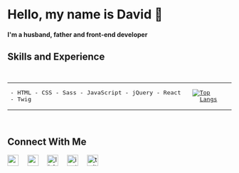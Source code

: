 # Hello, my name is David 👋

#### I'm a husband, father and front-end developer

## Skills and Experience

<pre><table><tr><td>
- HTML
- CSS
- Sass
- JavaScript
- jQuery
- React
- Twig  
</td></pre><td>
[![Top Langs](https://github-readme-stats.vercel.app/api/top-langs/?username=davidxparedes)](https://github.com/anuraghazra/github-readme-stats)</td><pre></tr></table> </pre>

## Connect With Me
[<img src='https://cdn.jsdelivr.net/npm/simple-icons@3.0.1/icons/icloud.svg' alt='website' height='25'>](http://davidparedes.ca 'davidparedes.ca')&nbsp;&nbsp;&nbsp;&nbsp;
[<img src='https://cdn.jsdelivr.net/npm/simple-icons@3.0.1/icons/codepen.svg' alt='codepen' height='25'>](https://codepen.io/davidxparedes 'codepen')&nbsp;&nbsp;&nbsp;&nbsp;
[<img src='https://cdn.jsdelivr.net/npm/simple-icons@3.0.1/icons/linkedin.svg' alt='linkedin' height='25'>](https://www.linkedin.com/in/davidxparedes/ 'linkedin')&nbsp;&nbsp;&nbsp;&nbsp;
[<img src='https://cdn.jsdelivr.net/npm/simple-icons@3.0.1/icons/instagram.svg' alt='instagram' height='25'>](https://www.instagram.com/davidxparedes/ 'instagram')&nbsp;&nbsp;&nbsp;&nbsp;
[<img src='https://cdn.jsdelivr.net/npm/simple-icons@3.0.1/icons/twitter.svg' alt='twitter' height='25'>](https://twitter.com/davidxparedes 'twitter')

<!--
**davidxparedes/davidxparedes** is a ✨ _special_ ✨ repository because its `README.md` (this file) appears on your GitHub profile.

Here are some ideas to get you started:

- 🔭 I’m currently working on ...
- 🌱 I’m currently learning ...
- 👯 I’m looking to collaborate on ...
- 🤔 I’m looking for help with ...
- 💬 Ask me about ...
- 📫 How to reach me: ...
- 😄 Pronouns: ...
- ⚡ Fun fact: ...
-->
